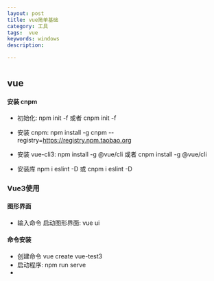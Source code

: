 ```yaml
---
layout: post
title: vue简单基础
category: 工具
tags:  vue
keywords: windows
description: 

---
```


# 

## vue 



#### 安装 cnpm

* 初始化: npm init -f 或者 cnpm init -f

* 安装 cnpm:  npm install -g cnpm --registry=https://registry.npm.taobao.org
* 安装 vue-cli3:  npm install -g @vue/cli 或者  cnpm install -g @vue/cli
* 安装库  npm i eslint -D  或  cnpm i eslint -D



### Vue3使用



#### 图形界面

* 输入命令 启动图形界面:  vue ui  



#### 命令安装

* 创建命令 vue create  vue-test3
* 启动程序:  npm run serve  
* 
